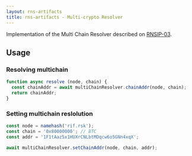```yaml
---
layout: rns-artifacts
title: rns-artifacts - Multi-crypto Resolver
---
```


Implementation of the Multi Chain Resolver described on [RNSIP-03](https://github.com/rnsdomains/RNSIPs/blob/master/IPs/RNSIP03.md).

## Usage

### Resolving multichain

```js
function async resolve (node, chain) {
  const chainAddr = await multiChainResolver.chainAddr(node, chain);
  return chainAddr;
}
```


### Setting multichain reslolution

```js
const node = namehash('rif.rsk');
const chain = '0x80000000'; // BTC
const addr = '1F1tAaz5x1HUXrCNLbtMDqcw6o5GNn4xqX';

await multiChainResolver.setChainAddr(node, chain, addr);
```
